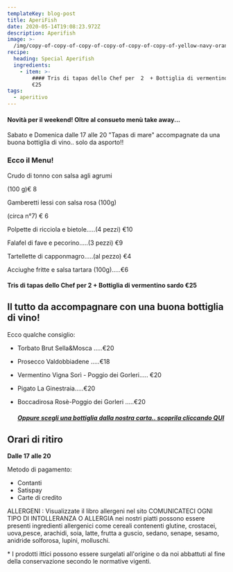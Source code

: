 ```yaml
---
templateKey: blog-post
title: AperiFish
date: 2020-05-14T19:08:23.972Z
description: Aperifish
image: >-
  /img/copy-of-copy-of-copy-of-copy-of-copy-of-copy-of-yellow-navy-orange-photo-food-instagram-post-1-.png
recipe:
  heading: Special Aperifish
  ingredients:
    - item: >-
        #### Tris di tapas dello Chef per  2  + Bottiglia di vermentino sardo
        €25
tags:
  - aperitivo
---
```

<!--StartFragment-->

#### Novità per il weekend! Oltre al consueto menù take away...

Sabato e Domenica dalle 17 alle 20 "Tapas di mare" accompagnate da una buona bottiglia di vino.. solo da asporto!!

### Ecco il Menu!

<!--EndFragment--><!--StartFragment-->

Crudo di tonno con salsa agli agrumi

 (100 g)€ 8



Gamberetti lessi con salsa rosa (100g)

(circa n°7) € 6

Polpette di ricciola e bietole.....(4 pezzi) €10

Falafel di fave e pecorino.....(3 pezzi) €9

Tartellette di capponmagro.....(al pezzo) €4

Acciughe fritte e salsa tartara (100g).....€6

<!--StartFragment-->

#### Tris di tapas dello Chef per  2  + Bottiglia di vermentino sardo €25

<!--EndFragment-->

<!--EndFragment-->

## Il tutto da accompagnare con una buona bottiglia di vino!

Ecco qualche consiglio:

* Torbato Brut Sella&Mosca .....€20
* Prosecco Valdobbiadene .....€18
* Vermentino Vigna Sorì - Poggio dei  Gorleri..... €20
* Pigato La Ginestraia.....€20
* Boccadirosa Rosè-Poggio dei Gorleri .....€20

  ##### [Oppure scegli una bottiglia dalla nostra carta.. scoprila cliccando QUI](https://laruotaimperia.com/img/carta_Vini2019.pdf)

<!--StartFragment-->

## Orari di ritiro

**Dalle 17 alle 20**

Metodo di pagamento:

* Contanti
* Satispay
* Carte di credito

ALLERGENI : Visualizzate il libro allergeni nel sito COMUNICATECI OGNI TIPO DI INTOLLERANZA O ALLERGIA nei nostri piatti possono essere presenti ingredienti allergenici come cereali contenenti glutine, crostacei, uova,pesce, arachidi, soia, latte, frutta a guscio, sedano, senape, sesamo, anidride solforosa, lupini, molluschi.

\* I prodotti ittici possono essere surgelati all'origine o da noi abbattuti al fine della conservazione secondo le normative vigenti.

<!--EndFragment-->